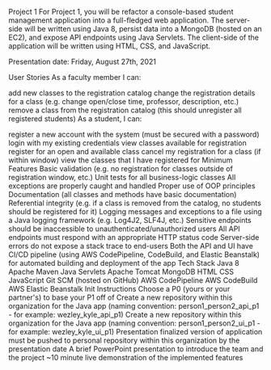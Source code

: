 Project 1
For Project 1, you will be refactor a console-based student management application into a full-fledged web application. The server-side will be written using Java 8, persist data into a MongoDB (hosted on an EC2), and expose API endpoints using Java Servlets. The client-side of the application will be written using HTML, CSS, and JavaScript.

Presentation date: Friday, August 27th, 2021

User Stories
As a faculty member I can:

 add new classes to the registration catalog
 change the registration details for a class (e.g. change open/close time, professor, description, etc.)
 remove a class from the registration catalog (this should unregister all registered students)
As a student, I can:

 register a new account with the system (must be secured with a password)
 login with my existing credentials
 view classes available for registration
 register for an open and available class
 cancel my registration for a class (if within window)
 view the classes that I have registered for
Minimum Features
 Basic validation (e.g. no registration for classes outside of registration window, etc.)
 Unit tests for all business-logic classes
 All exceptions are properly caught and handled
 Proper use of OOP principles
 Documentation (all classes and methods have basic documentation)
 Referential integrity (e.g. if a class is removed from the catalog, no students should be registered for it)
 Logging messages and exceptions to a file using a Java logging framework (e.g. Log4J2, SLF4J, etc.)
 Sensitive endpoints should be inaccessible to unauthenticated/unauthorized users
 All API endpoints must respond with an appropriate HTTP status code
 Server-side errors do not expose a stack trace to end-users
 Both the API and UI have CI/CD pipeline (using AWS CodePipeline, CodeBuild, and Elastic Beanstalk) for automated building and deployment of the app
Tech Stack
 Java 8
 Apache Maven
 Java Servlets
 Apache Tomcat
 MongoDB
 HTML
 CSS
 JavaScript
 Git SCM (hosted on GitHub)
 AWS CodePipeline
 AWS CodeBuild
 AWS Elastic Beanstalk
Init Instructions
Choose a P0 (yours or your partner's) to base your P1 off of
Create a new repository within this organization for the Java app (naming convention: person1_person2_api_p1 - for example: wezley_kyle_api_p1)
Create a new repository within this organization for the Java app (naming convention: person1_person2_ui_p1 - for example: wezley_kyle_ui_p1)
Presentation
 finalized version of application must be pushed to personal repository within this organization by the presentation date
 A brief PowerPoint presentation to introduce the team and the project
 ~10 minute live demonstration of the implemented features
